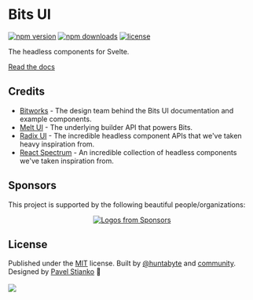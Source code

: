 # Bits UI

<!-- automd:badges license name="bits-ui" color="pink" github="huntabyte/bits-ui" -->

[![npm version](https://flat.badgen.net/npm/v/bits-ui?color=pink)](https://npmjs.com/package/bits-ui)
[![npm downloads](https://flat.badgen.net/npm/dm/bits-ui?color=pink)](https://npmjs.com/package/bits-ui)
[![license](https://flat.badgen.net/github/license/huntabyte/bits-ui?color=pink)](https://github.com/huntabyte/bits-ui/blob/main/LICENSE)

<!-- /automd -->

The headless components for Svelte.

[Read the docs](https://bits-ui.com)

## Credits

-   [Bitworks](https://bitworks.cz) - The design team behind the Bits UI documentation and example components.
-   [Melt UI](https://melt-ui.com) - The underlying builder API that powers Bits.
-   [Radix UI](https://radix-ui.com) - The incredible headless component APIs that we've taken heavy inspiration from.
-   [React Spectrum](https://react-spectrum.adobe.com) - An incredible collection of headless components we've taken inspiration from.

## Sponsors

This project is supported by the following beautiful people/organizations:

<p align="center">
  <a href="https://github.com/sponsors/huntabyte">
    <img src='https://cdn.jsdelivr.net/gh/huntabyte/static@main/sponsors.svg' alt="Logos from Sponsors" />
  </a>
</p>

## License

<!-- automd:contributors license=MIT author="huntabyte" github="huntabyte/bits-ui" -->

Published under the [MIT](https://github.com/huntabyte/bits-ui/blob/main/LICENSE) license.
Built by [@huntabyte](https://github.com/huntabyte) and [community](https://github.com/huntabyte/bits-ui/graphs/contributors). Designed by [Pavel Stianko](https://x.com/pavel_stianko) 💛
<br><br>
<a href="https://github.com/huntabyte/bits-ui/graphs/contributors">
<img src="https://contrib.rocks/image?repo=huntabyte/bits-ui" />
</a>

<!-- /automd -->
